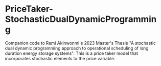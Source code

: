 # PriceTaker-StochasticDualDynamicProgramming
Companion code to Remi Akinwonmi's 2023 Master's Thesis "A stochastic dual dynamic programming approach to operational scheduling of long duration energy storage systems". This is a price taker model that incorporates stochastic elements to the price variable.

